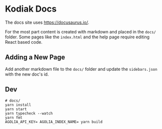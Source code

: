 # Kodiak Docs

The docs site uses <https://docusaurus.io/>.

For the most part content is created with markdown and placed in the `docs/`
folder. Some pages like the `index.html` and the help page require editing
React based code.

## Adding a New Page

Add another markdown file to the `docs/` folder and update the
`sidebars.json` with the new doc's id.

## Dev

```shell
# docs/
yarn install
yarn start
yarn typecheck --watch
yarn fmt
AGOLIA_API_KEY= AGOLIA_INDEX_NAME= yarn build
```
